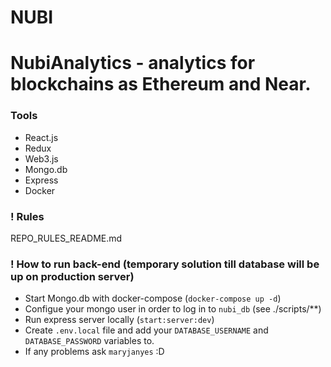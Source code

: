 # NUBI

# NubiAnalytics - analytics for blockchains as Ethereum and Near.

### Tools

-   React.js
-   Redux
-   Web3.js
-   Mongo.db
-   Express
-   Docker

### ! Rules

REPO_RULES_README.md

### ! How to run back-end (temporary solution till database will be up on production server)

-   Start Mongo.db with docker-compose (`docker-compose up -d`)
-   Configue your mongo user in order to log in to `nubi_db` (see ./scripts/\*\*)
-   Run express server locally (`start:server:dev`)
-   Create `.env.local` file and add your `DATABASE_USERNAME` and `DATABASE_PASSWORD` variables to.
-   If any problems ask `maryjanyes` :D

